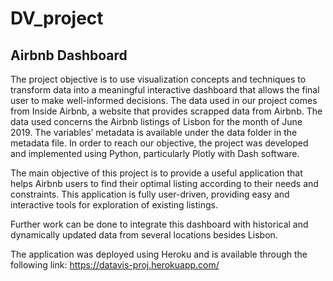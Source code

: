 # DV_project
## Airbnb Dashboard
The project objective is to use visualization concepts and techniques to transform data into a meaningful interactive dashboard that allows the final user to make well-informed decisions.
The data used in our project comes from Inside Airbnb, a website that provides scrapped data from Airbnb. The data used concerns the Airbnb listings of Lisbon for the month of June 2019. The variables’ metadata is available under the data folder in the metadata file.
In order to reach our objective, the project was developed and implemented using Python, particularly Plotly with Dash software.

The main objective of this project is to provide a useful application that helps Airbnb users to find their optimal listing according to their needs and constraints. This application is fully user-driven, providing easy and interactive tools for exploration of existing listings. 

Further work can be done to integrate this dashboard with historical and dynamically updated data from several locations besides Lisbon.

The application was deployed using Heroku and is available through the following link: https://datavis-proj.herokuapp.com/
